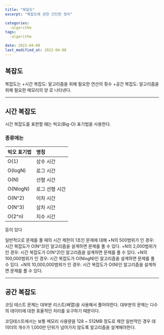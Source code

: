 ```yaml
---
title: "복잡도"
excerpt: "복잡도에 관한 간단한 정리"

categories:
  -algorithm
tags:
  -algorithm

date: 2022-04-08
last_modified_at: 2022-04-08
---
```


## 복잡도

복잡도는 
+시간 복잡도: 알고리즘을 위해 필요한 연산의 횟수
+공간 복잡도: 알고리즘을 위해 필요한 메모리의 양
로 나타낸다.

***
## 시간 복잡도

시간 복잡도를 표현할 떄는 빅오(Big-O) 표기법을 사용한다.

### 종류에는
|빅오 표기법|명칭|
|:---|:---|
|O(1)|상수 시간|
|O(logN)|로그 시간|
|O(N)|선형 시간|
|O(NlogN)|로그 선형 시간|
|O(N^2)|이차 시간|
|O(N^3)|삼차 시간|
|O(2^n)|지수 시간|
등이 있다

일반적으로 문제를 풀 때의 시간 제한이 1초인 문제에 대해
+N의 500범위가 인 경우: 시간 복잡도가 O(N^3)인 알고리즘을 설계하면 문제를 풀 수 있다.
+N의 2,000범위가 인 경우: 시간 복잡도가 O(N^2)인 알고리즘을 설계하면 문제를 풀 수 있다.
+N의 100,000범위가 인 경우: 시간 복잡도가 O(NlogN)인 알고리즘을 설계하면 문제를 풀 수 있다.
+N의 10,000,000범위가 인 경우: 시간 복잡도가 O(N)인 알고리즘을 설계하면 문제를 풀 수 있다.

***
## 공간 복잡도

코딩 테스트 문제는 대부분 리스트(배열)을 사용해서 풀어야한다.
대부분의 문제는 다수의 데이터에 대한 효율적인 처리를 요구하기 때문이다.

코딩테스트에서는 보통 메모리 사용량을 128 ~ 512MB 정도로 제안
일반적인 경우 데이터의 개수가 1,000만 단위가 넘어가지 않도록 알고리즘을 설계해야한다.

